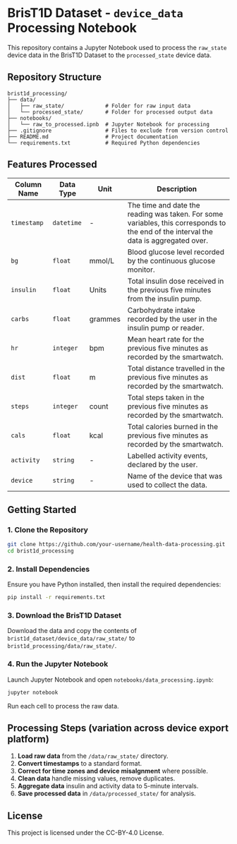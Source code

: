 # BrisT1D Dataset - `device_data` Processing Notebook  
This repository contains a Jupyter Notebook used to process the `raw_state` device data in the BrisT1D Dataset to the `processed_state` device data.

## Repository Structure  
```
brist1d_processing/
├── data/
│   ├── raw_state/             # Folder for raw input data
│   └── processed_state/       # Folder for processed output data
├── notebooks/
│   └── raw_to_processed.ipnb  # Jupyter Notebook for processing
├── .gitignore                 # Files to exclude from version control
├── README.md                  # Project documentation
└── requirements.txt           # Required Python dependencies
```

## Features Processed
| Column Name | Data Type  | Unit    | Description |  
|-------------|------------|---------|-------------|  
| `timestamp` | `datetime` | -       | The time and date the reading was taken. For some variables, this corresponds to the end of the interval the data is aggregated over. |  
| `bg`        | `float`    | mmol/L  | Blood glucose level recorded by the continuous glucose monitor. |  
| `insulin`   | `float`    | Units   | Total insulin dose received in the previous five minutes from the insulin pump. |  
| `carbs`     | `float`    | grammes | Carbohydrate intake recorded by the user in the insulin pump or reader. |  
| `hr`        | `integer`  | bpm     | Mean heart rate for the previous five minutes as recorded by the smartwatch. |  
| `dist`      | `float`    | m       | Total distance travelled in the previous five minutes as recorded by the smartwatch. |  
| `steps`     | `integer`  | count   | Total steps taken in the previous five minutes as recorded by the smartwatch. |  
| `cals`      | `float`    | kcal    | Total calories burned in the previous five minutes as recorded by the smartwatch. |  
| `activity`  | `string`   | -       | Labelled activity events, declared by the user. |  
| `device`    | `string`   | -       | Name of the device that was used to collect the data. |  

## Getting Started  

### 1️. Clone the Repository  
```bash
git clone https://github.com/your-username/health-data-processing.git
cd brist1d_processing
```

### 2️. Install Dependencies  
Ensure you have Python installed, then install the required dependencies:  
```bash
pip install -r requirements.txt
```

### 3. Download the BrisT1D Dataset
Download the data and copy the contents of `brist1d_dataset/device_data/raw_state/` to `brist1d_processing/data/raw_state/`.

### 4. Run the Jupyter Notebook  
Launch Jupyter Notebook and open `notebooks/data_processing.ipynb`:  
```bash
jupyter notebook
```
Run each cell to process the raw data.

## Processing Steps (variation across device export platform)
1. **Load raw data** from the `/data/raw_state/` directory. 
2. **Convert timestamps** to a standard format.
3. **Correct for time zones and device misalgnment** where possible.
4. **Clean data** handle missing values, remove duplicates.  
5. **Aggregate data** insulin and activity data to 5-minute intervals.  
6. **Save processed data** in `/data/processed_state/` for analysis.  

## License  
This project is licensed under the CC-BY-4.0 License. 
